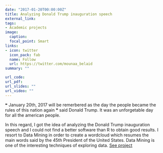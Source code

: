 ```yaml
---
date: "2017-01-20T00:00:00Z"
title: Analyzing Donald Trump inauguration speech
external_link: 
tags:
- Academic projects
image: 
  caption: 
  focal_point: Smart
links:
- icon: twitter
  icon_pack: fab
  name: Follow
  url: https://twitter.com/mounaa_belaid
summary: ""

url_code: 
url_pdf: 
url_slides: ""
url_video: ""
---
```


❝ January 20th, 2017 will be remerbered as the day the people became the rules of this nation again ❞ said Donald Trump. It was an unforgetable day for all the american people.

In this regard, I got the idea of analyzing the Donald Trump inauguration speech and I could not find a better software than R to obtain good results. I resort to Data Mining in order to create a wordcloud which resumes the main words said by the 45th President of the United States. Data Mining is one of the interesting techniques of exploring data. [See project](https://rpubs.com/mounabelaid/243878)

